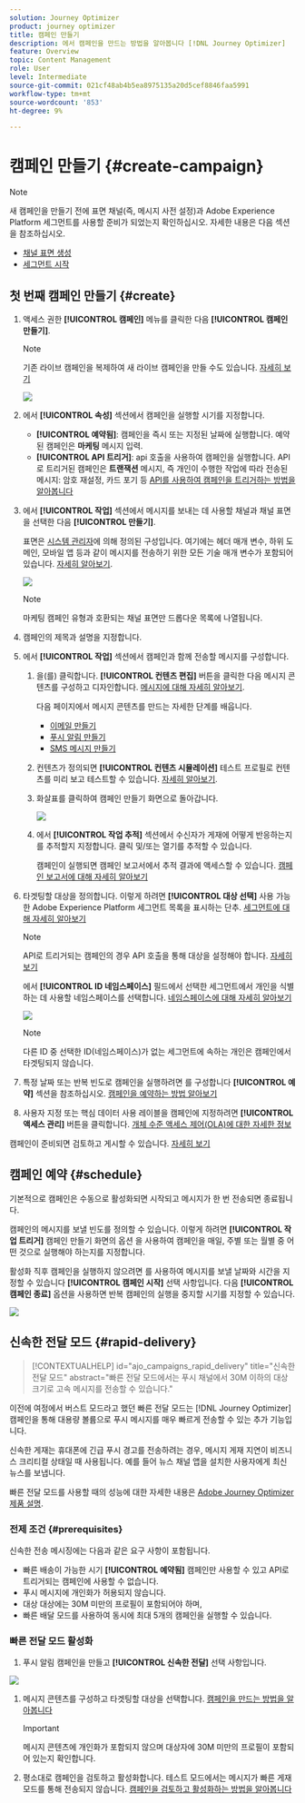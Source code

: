 ```yaml
---
solution: Journey Optimizer
product: journey optimizer
title: 캠페인 만들기
description: 에서 캠페인을 만드는 방법을 알아봅니다 [!DNL Journey Optimizer]
feature: Overview
topic: Content Management
role: User
level: Intermediate
source-git-commit: 021cf48ab4b5ea8975135a20d5cef8846faa5991
workflow-type: tm+mt
source-wordcount: '853'
ht-degree: 9%

---
```


# 캠페인 만들기 {#create-campaign}

>[!NOTE]
>
>새 캠페인을 만들기 전에 표면 채널(즉, 메시지 사전 설정)과 Adobe Experience Platform 세그먼트를 사용할 준비가 되었는지 확인하십시오. 자세한 내용은 다음 섹션을 참조하십시오.
>
>* [채널 표면 생성](../configuration/channel-surfaces.md)
>* [세그먼트 시작](../segment/about-segments.md)


## 첫 번째 캠페인 만들기 {#create}

1. 액세스 권한 **[!UICONTROL 캠페인]** 메뉴를 클릭한 다음 **[!UICONTROL 캠페인 만들기]**.

   >[!NOTE]
   >
   >기존 라이브 캠페인을 복제하여 새 라이브 캠페인을 만들 수도 있습니다. [자세히 보기](modify-stop-campaign.md#duplicate)

   ![](assets/create-campaign.png)

1. 에서 **[!UICONTROL 속성]** 섹션에서 캠페인을 실행할 시기를 지정합니다.

   * **[!UICONTROL 예약됨]**: 캠페인을 즉시 또는 지정된 날짜에 실행합니다. 예약된 캠페인은 **마케팅** 메시지 입력.
   * **[!UICONTROL API 트리거]**: api 호출을 사용하여 캠페인을 실행합니다. API로 트리거된 캠페인은 **트랜잭션** 메시지, 즉 개인이 수행한 작업에 따라 전송된 메시지: 암호 재설정, 카드 포기 등 [API를 사용하여 캠페인을 트리거하는 방법을 알아봅니다](api-triggered-campaigns.md)

1. 에서 **[!UICONTROL 작업]** 섹션에서 메시지를 보내는 데 사용할 채널과 채널 표면을 선택한 다음 **[!UICONTROL 만들기]**.

   표면은 [시스템 관리자](../start/path/administrator.md)에 의해 정의된 구성입니다. 여기에는 헤더 매개 변수, 하위 도메인, 모바일 앱 등과 같이 메시지를 전송하기 위한 모든 기술 매개 변수가 포함되어 있습니다. [자세히 알아보기](../configuration/channel-surfaces.md).

   ![](assets/create-campaign-action.png)

   >[!NOTE]
   >
   >마케팅 캠페인 유형과 호환되는 채널 표면만 드롭다운 목록에 나열됩니다.

1. 캠페인의 제목과 설명을 지정합니다.

   <!--To test the content of your message, toggle the **[!UICONTROL Content experiment]** option on. This allows you to test multiple variables of a delivery on populations samples, in order to define which treatment has the biggest impact on the targeted population.[Learn more about content experiment](../campaigns/content-experiment.md).-->

1. 에서 **[!UICONTROL 작업]** 섹션에서 캠페인과 함께 전송할 메시지를 구성합니다.

   1. 을(를) 클릭합니다. **[!UICONTROL 컨텐츠 편집]** 버튼을 클릭한 다음 메시지 콘텐츠를 구성하고 디자인합니다. [메시지에 대해 자세히 알아보기](../messages/get-started-content.md).

      다음 페이지에서 메시지 콘텐츠를 만드는 자세한 단계를 배웁니다.

      * [이메일 만들기](../messages/create-email.md)
      * [푸시 알림 만들기](../messages/create-push.md)
      * [SMS 메시지 만들기](../messages/create-sms.md)
   1. 컨텐츠가 정의되면 **[!UICONTROL 컨텐츠 시뮬레이션]** 테스트 프로필로 컨텐츠를 미리 보고 테스트할 수 있습니다. [자세히 알아보기](../design/preview.md).

   1. 화살표를 클릭하여 캠페인 만들기 화면으로 돌아갑니다.

      ![](assets/create-campaign-design.png)

   1. 에서 **[!UICONTROL 작업 추적]** 섹션에서 수신자가 게재에 어떻게 반응하는지를 추적할지 지정합니다. 클릭 및/또는 열기를 추적할 수 있습니다.

      캠페인이 실행되면 캠페인 보고서에서 추적 결과에 액세스할 수 있습니다. [캠페인 보고서에 대해 자세히 알아보기](../reports/campaign-global-report.md)


1. 타겟팅할 대상을 정의합니다. 이렇게 하려면 **[!UICONTROL 대상 선택]** 사용 가능한 Adobe Experience Platform 세그먼트 목록을 표시하는 단추. [세그먼트에 대해 자세히 알아보기](../segment/about-segments.md)

   >[!NOTE]
   >
   >API로 트리거되는 캠페인의 경우 API 호출을 통해 대상을 설정해야 합니다. [자세히 보기](api-triggered-campaigns.md)

   에서 **[!UICONTROL ID 네임스페이스]** 필드에서 선택한 세그먼트에서 개인을 식별하는 데 사용할 네임스페이스를 선택합니다. [네임스페이스에 대해 자세히 알아보기](../event/about-creating.md#select-the-namespace)

   ![](assets/create-campaign-namespace.png)

   >[!NOTE]
   >
   >다른 ID 중 선택한 ID(네임스페이스)가 없는 세그먼트에 속하는 개인은 캠페인에서 타겟팅되지 않습니다.

   <!--If you are are creating an API-triggered campaign, the **[!UICONTROL cURL request]** section allows you to retrieve the **[!UICONTROL Campaign ID]** to use in the API call. [Learn more](api-triggered-campaigns.md)-->

1. 특정 날짜 또는 반복 빈도로 캠페인을 실행하려면 를 구성합니다 **[!UICONTROL 예약]** 섹션을 참조하십시오. [캠페인을 예약하는 방법 알아보기](#schedule)

1. 사용자 지정 또는 핵심 데이터 사용 레이블을 캠페인에 지정하려면 **[!UICONTROL 액세스 관리]** 버튼을 클릭합니다. [개체 수준 액세스 제어(OLA)에 대한 자세한 정보](../administration/object-based-access.md)

캠페인이 준비되면 검토하고 게시할 수 있습니다. [자세히 보기](#review-activate)

## 캠페인 예약 {#schedule}

기본적으로 캠페인은 수동으로 활성화되면 시작되고 메시지가 한 번 전송되면 종료됩니다.

캠페인의 메시지를 보낼 빈도를 정의할 수 있습니다. 이렇게 하려면 **[!UICONTROL 작업 트리거]** 캠페인 만들기 화면의 옵션 을 사용하여 캠페인을 매일, 주별 또는 월별 중 어떤 것으로 실행해야 하는지를 지정합니다.

활성화 직후 캠페인을 실행하지 않으려면 를 사용하여 메시지를 보낼 날짜와 시간을 지정할 수 있습니다 **[!UICONTROL 캠페인 시작]** 선택 사항입니다. 다음  **[!UICONTROL 캠페인 종료]** 옵션을 사용하면 반복 캠페인의 실행을 중지할 시기를 지정할 수 있습니다.

![](assets/create-campaign-schedule.png)

## 신속한 전달 모드 {#rapid-delivery}

>[!CONTEXTUALHELP]
>id="ajo_campaigns_rapid_delivery"
>title="신속한 전달 모드"
>abstract="빠른 전달 모드에서는 푸시 채널에서 30M 이하의 대상 크기로 고속 메시지를 전송할 수 있습니다."

이전에 여정에서 버스트 모드라고 했던 빠른 전달 모드는 [!DNL Journey Optimizer] 캠페인을 통해 대용량 볼륨으로 푸시 메시지를 매우 빠르게 전송할 수 있는 추가 기능입니다.

신속한 게재는 휴대폰에 긴급 푸시 경고를 전송하려는 경우, 메시지 게재 지연이 비즈니스 크리티컬 상태일 때 사용됩니다. 예를 들어 뉴스 채널 앱을 설치한 사용자에게 최신 뉴스를 보냅니다.

빠른 전달 모드를 사용할 때의 성능에 대한 자세한 내용은 [Adobe Journey Optimizer 제품 설명](https://helpx.adobe.com/kr/legal/product-descriptions/adobe-journey-optimizer.html).

### 전제 조건 {#prerequisites}

신속한 전송 메시징에는 다음과 같은 요구 사항이 포함됩니다.

* 빠른 배송이 가능한 시기 **[!UICONTROL 예약됨]** 캠페인만 사용할 수 있고 API로 트리거되는 캠페인에 사용할 수 없습니다.
* 푸시 메시지에 개인화가 허용되지 않습니다.
* 대상 대상에는 30M 미만의 프로필이 포함되어야 하며,
* 빠른 배달 모드를 사용하여 동시에 최대 5개의 캠페인을 실행할 수 있습니다.

### 빠른 전달 모드 활성화

1. 푸시 알림 캠페인을 만들고 **[!UICONTROL 신속한 전달]** 선택 사항입니다.

![](assets/create-campaign-burst.png)

1. 메시지 콘텐츠를 구성하고 타겟팅할 대상을 선택합니다. [캠페인을 만드는 방법을 알아봅니다](#create)

   >[!IMPORTANT]
   >
   >메시지 콘텐츠에 개인화가 포함되지 않으며 대상자에 30M 미만의 프로필이 포함되어 있는지 확인합니다.

1. 평소대로 캠페인을 검토하고 활성화합니다. 테스트 모드에서는 메시지가 빠른 게재 모드를 통해 전송되지 않습니다. [캠페인을 검토하고 활성화하는 방법을 알아봅니다](review-activate-campaign.md)
